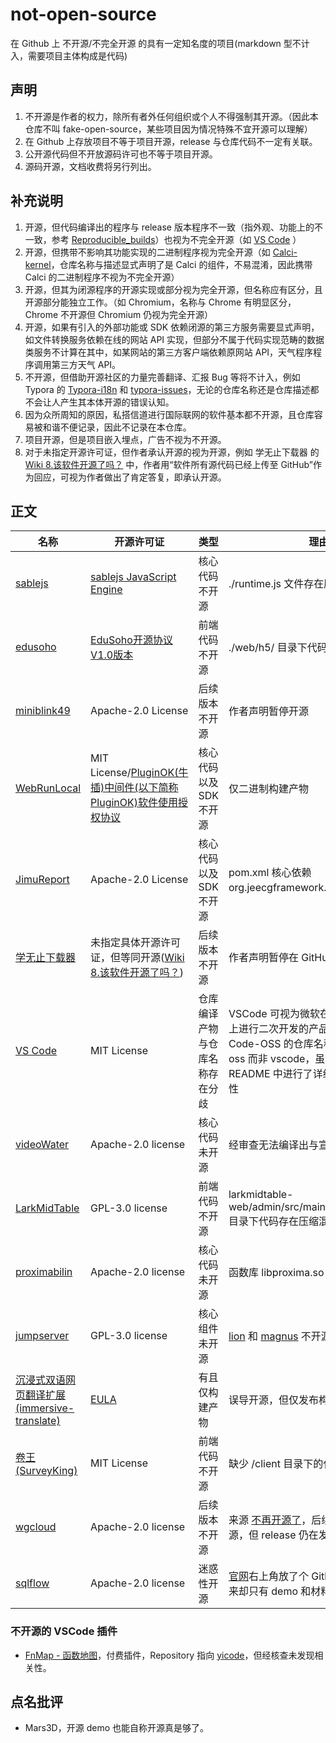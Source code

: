 # not-open-source

在 Github 上 不开源/不完全开源 的具有一定知名度的项目(markdown 型不计入，需要项目主体构成是代码)

## 声明

1. 不开源是作者的权力，除所有者外任何组织或个人不得强制其开源。（因此本仓库不叫 fake-open-source，某些项目因为情况特殊不宜开源可以理解）
2. 在 Github 上存放项目不等于项目开源，release 与仓库代码不一定有关联。
3. 公开源代码但不开放源码许可也不等于项目开源。
4. 源码开源，文档收费将另行列出。

## 补充说明
1. 开源，但代码编译出的程序与 release 版本程序不一致（指外观、功能上的不一致，参考 [Reproducible_builds](https://en.wikipedia.org/wiki/Reproducible_builds)）也视为不完全开源（如 [VS Code](https://github.com/microsoft/vscode) ）
2. 开源，但携带不影响其功能实现的二进制程序视为完全开源（如 [Calci-kernel](https://github.com/Iraka-C/Calci-kernel)，仓库名称与描述显式声明了是 Calci 的组件，不易混淆，因此携带 Calci 的二进制程序不视为不完全开源）
3. 开源，但其为闭源程序的开源实现或部分视为完全开源，但名称应有区分，且开源部分能独立工作。（如 Chromium，名称与 Chrome 有明显区分，Chrome 不开源但 Chromium 仍视为完全开源）
4. 开源，如果有引入的外部功能或 SDK 依赖闭源的第三方服务需要显式声明，如文件转换服务依赖在线的网站 API 实现，但部分不属于代码实现范畴的数据类服务不计算在其中，如某网站的第三方客户端依赖原网站 API，天气程序程序调用第三方天气 API。
5. 不开源，但借助开源社区的力量完善翻译、汇报 Bug 等将不计入，例如 Typora 的 [Typora-i18n](https://github.com/typora/Typora-i18n) 和 [typora-issues](https://github.com/typora/typora-issues)，无论的仓库名称还是仓库描述都不会让人产生其本体开源的错误认知。
6. 因为众所周知的原因，私搭信道进行国际联网的软件基本都不开源，且仓库容易被和谐不便记录，因此不记录在本仓库。
7. 项目开源，但是项目嵌入埋点，广告不视为不开源。
8. 对于未指定开源许可证，但作者承认开源的视为开源，例如 学无止下载器 的 [Wiki 8.该软件开源了吗？](https://github.com/PyJun/Mooc_Downloader/wiki#8%E8%AF%A5%E8%BD%AF%E4%BB%B6%E5%BC%80%E6%BA%90%E4%BA%86%E5%90%97) 中，作者用“软件所有源代码已经上传至 GitHub”作为回应，可视为作者做出了肯定答复，即承认开源。

## 正文

| 名称 | 开源许可证 | 类型 | 理由 |
| - | - | - | - |
| [sablejs](https://github.com/sablejs/sablejs) | [sablejs JavaScript Engine](https://github.com/sablejs/sablejs/blob/master/LICENSE) | 核心代码不开源 | ./runtime.js 文件存在压缩混淆 | 
| [edusoho](https://github.com/edusoho/edusoho) | [EduSoho开源协议V1.0版本](https://github.com/EduSoho/EduSoho/wiki/EduSoho%E5%BC%80%E6%BA%90%E5%8D%8F%E8%AE%AEV1.0%E7%89%88%E6%9C%AC) | 前端代码不开源 | ./web/h5/ 目录下代码存在压缩混淆 |
| [miniblink49](https://github.com/weolar/miniblink49.git) | Apache-2.0 License | 后续版本不开源 | 作者声明暂停开源 |
| [WebRunLocal](https://github.com/wangzuohuai/WebRunLocal) | MIT License/[PluginOK(牛插)中间件(以下简称PluginOK)软件使用授权协议](https://github.com/wangzuohuai/WebRunLocal/blob/master/license.txt) | 核心代码以及 SDK 不开源 | 仅二进制构建产物 |
| [JimuReport](https://github.com/jeecgboot/JimuReport) | Apache-2.0 License | 核心代码以及 SDK 不开源 | pom.xml 核心依赖 org.jeecgframework.jimureport 不开源 |
| [学无止下载器](https://github.com/PyJun/Mooc_Downloader) | 未指定具体开源许可证，但等同开源([Wiki 8.该软件开源了吗？](https://github.com/PyJun/Mooc_Downloader/wiki#8%E8%AF%A5%E8%BD%AF%E4%BB%B6%E5%BC%80%E6%BA%90%E4%BA%86%E5%90%97)) | 后续版本不开源 | 作者声明暂停在 GitHub 上更新后续代码 |
| [VS Code](https://github.com/microsoft/vscode) | MIT License | 仓库编译产物与仓库名称存在分歧 | VSCode 可视为微软在 Code-OSS 基础上进行二次开发的产品，既然如此那 Code-OSS 的仓库名称应该叫做 code-oss 而非 vscode，虽然微软在 README 中进行了详细说明但仍有误导性 |
| [videoWater](https://github.com/suifengqjn/videoWater) | Apache-2.0 license | 核心代码未开源 | 经审查无法编译出与宣传相符的预期产物 |
| [LarkMidTable](https://github.com/birdLark/LarkMidTable) | GPL-3.0 license | 前端代码不开源 | larkmidtable-web/admin/src/main/resources/static/ 目录下代码存在压缩混淆 |
| [proximabilin](https://github.com/alibaba/proximabilin) | Apache-2.0 license | 核心代码未开源 | 函数库 libproxima.so 未开源 |
| [jumpserver](https://github.com/jumpserver/jumpserver) | GPL-3.0 license | 核心组件未开源 | [lion](https://github.com/jumpserver/lion-release.git) 和 [magnus](https://github.com/jumpserver/magnus-release.git) 不开源 |
| [沉浸式双语网页翻译扩展(immersive-translate)](https://github.com/immersive-translate/immersive-translate) | [EULA](https://github.com/sablejs/sablejs/blob/master/LICENSE) | 有且仅构建产物 | 误导开源，但仅发布构建产物 |
| [卷王(SurveyKing)](https://github.com/javahuang/SurveyKing) | MIT License | 前端代码不开源 | 缺少 /client 目录下的代码 |
| [wgcloud](https://github.com/tianshiyeben/wgcloud) | Apache-2.0 license | 后续版本不开源 | 来源 [不再开源了](https://www.v2ex.com/t/679704)，后续 3.x 版本不开源，但 release 仍在发布 |
| [sqlflow](https://github.com/sqlparser/sqlflow_public) | Apache-2.0 license | 迷惑性开源 | [官网](https://sqlflow.gudusoft.com/#/)右上角放了个 Github 的链接，点过来却只有 demo 和材料 |

### 不开源的 VSCode 插件

+ [FnMap - 函数地图](https://marketplace.visualstudio.com/items?itemName=chensuiyi.fn-map)，付费插件，Repository 指向 [yicode](https://gitee.com/yicode-team/yicode)，但经核查未发现相关性。

## 点名批评

+ Mars3D，开源 demo 也能自称开源真是够了。
